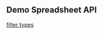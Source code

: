 ## Demo Spreadsheet API

[filter types](https://www.ag-grid.com/javascript-data-grid/filter-provided-simple/#simple-filter-options)
